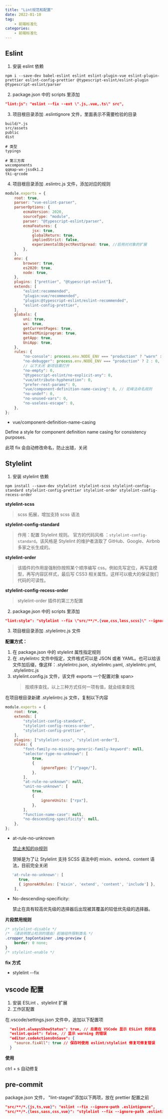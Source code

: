 ```yaml
---
title: "Lint规范和配置"
date: 2022-01-10
tag:
    - 前端标准化
categories:
    - 前端标准化
---
```


## Eslint

1. 安装 eslint 依赖

```shell
npm i --save-dev babel-eslint eslint eslint-plugin-vue eslint-plugin-prettier eslint-config-prettier @typescript-eslint/eslint-plugin @typescript-eslint/parser
```

2. package.json 中的 scripts 里添加

```json
"lint:js": "eslint --fix --ext \".js,.vue,.ts\" src",
```

3. 项目根目录添加 .eslintignore 文件，里面表示不需要检验的目录

```plain
build/*.js
src/assets
public
dist

# 类型
typings

# 第三方库
wxcomponents
qqmap-wx-jssdk1.2
tki-qrcode
```

4. 项目根目录添加 .eslintrc.js 文件，添加对应的规则

```js
module.exports = {
    root: true,
    parser: "vue-eslint-parser",
    parserOptions: {
        ecmaVersion: 2020,
        sourceType: "module",
        parser: "@typescript-eslint/parser",
        ecmaFeatures: {
            jsx: true,
            globalReturn: true,
            impliedStrict: false,
            experimentalObjectRestSpread: true, //启用对对象的扩展
        },
    },
    env: {
        browser: true,
        es2020: true,
        node: true,
    },
    plugins: ["prettier", "@typescript-eslint"],
    extends: [
        "eslint:recommended",
        "plugin:vue/recommended",
        "plugin:@typescript-eslint/eslint-recommended",
        "eslint-config-prettier",
    ],
    globals: {
        uni: true,
        wx: true,
        getCurrentPages: true,
        WechatMiniprogram: true,
        getApp: true,
        UniApp: true,
    },
    rules: {
        "no-console": process.env.NODE_ENV === "production" ? "warn" : "off",
        "no-debugger": process.env.NODE_ENV === "production" ? 2 : 0,
        // 以下关闭 新项目需打开
        "no-empty": 0,
        "@typescript-eslint/no-explicit-any": 0,
        "vue/attribute-hyphenation": 0,
        "prefer-rest-params": 0,
        "vue/component-definition-name-casing": 0, // 驼峰法命名规则
        "no-undef": 0,
        "no-unused-vars": 0,
        "no-useless-escape": 0,
    },
};
```

-   vue/component-definition-name-casing

Define a style for component definition name casing for consistency purposes.

此项 fix 会自动修改命名，防止出错，关闭

## Stylelint

1. 安装 stylelint 依赖

```shell
npm install --save-dev stylelint stylelint-scss stylelint-config-standard stylelint-config-prettier stylelint-order stylelint-config-recess-order
```

**stylelint-scss**

> scss 拓展，增加支持 scss 语法

**stylelint-config-standard**

> 作用：配置 Stylelint 规则。
> 官方的代码风格 ：`stylelint-config-standard`。该风格是 Stylelint 的维护者汲取了 GitHub、Google、Airbnb 多家之长生成的。

**stylelint-order**

> 该插件的作用是强制你按照某个顺序编写 css。例如先写定位，再写盒模型，再写内容区样式，最后写 CSS3 相关属性。这样可以极大的保证我们代码的可读性。

**stylelint-config-recess-order**

> stylelint-order 插件的第三方配置

2. package.json 中的 scripts 里添加

```json
"lint:style": "stylelint --fix \"src/**/*.{vue,css,less,scss}\" --ignore-path .eslintignore",
```

3. 项目根目录添加 .stylelintrc.js 文件

**配置方式：**

1. 在 package.json 中的 stylelint 属性指定规则
2. 在 .stylelintrc 文件中指定，文件格式可以是 JSON 或者 YAML。也可以给该文件加后缀，像这样：.stylelintrc.json, .stylelintrc.yaml, .stylelintrc.yml, .stylelintrc.js
3. stylelint.config.js 文件，该文件 exports 一个配置对象 span>
    > 按顺序查找，以上三种方式任何一项有值，就会结束查找

在项目根目录新建 .stylelintrc.js 文件，复制以下内容

```js
module.exports = {
    root: true,
    extends: [
        "stylelint-config-standard",
        "stylelint-config-recess-order",
        "stylelint-config-prettier",
    ],
    plugins: ["stylelint-scss", "stylelint-order"],
    rules: {
        "font-family-no-missing-generic-family-keyword": null,
        "selector-type-no-unknown": [
            true,
            {
                ignoreTypes: ["/^page/"],
            },
        ],
        "at-rule-no-unknown": null,
        "unit-no-unknown": [
            true,
            {
                ignoreUnits: ["rpx"],
            },
        ],
        "function-name-case": null,
        "no-descending-specificity": null,
    },
};
```

-   at-rule-no-unknown

    [禁止未知的@规则](http://stylelint.docschina.org/user-guide/rules/at-rule-no-unknown/)

    禁掉是为了让 Stylelint 支持 SCSS 语法中的 mixin、extend、content 语法，目前完全关闭

```js
   'at-rule-no-unknown': [
      true,
      { ignoreAtRules: ['mixin', 'extend', 'content', 'include'] },
    ],
```

-   No-descending-specificity:

    禁止在具有较高优先级的选择器后出现被其覆盖的较低优先级的选择器。

**片段禁用规则**

```css
/* stylelint-disable */
/* （请说明禁止检测的理由）前端组件限制类名 */
.cropper_topContainer .img-preview {
    border: 0 none;
}
/* stylelint-enable */
```

**fix 方式**

-   stylelint --fix

## vscode 配置

1. 安装 ESLint 、stylelint 扩展
2. 工作区配置

在.vscode/settings.json 文件中，追加以下配置项

```json
  "eslint.alwaysShowStatus": true, // 总是在 VSCode 显示 ESLint 的状态
  "eslint.quiet": false, // 显示 warning 的错误
  "editor.codeActionsOnSave": {
    "source.fixAll": true // 保存时使用 eslint/stylelint 修复可修复错误
  }
```

**使用**

ctrl + s 自动修复

## pre-commit

package.json 文件， "lint-staged"添加以下两项，放在 prettier 配置之前

```json
"src/**/*.{js,ts,vue}": "eslint --fix --ignore-path .eslintignore",
"src/**/*.{less,sass,css,vue}": "stylelint --fix --ignore-path .eslintignore",
```
